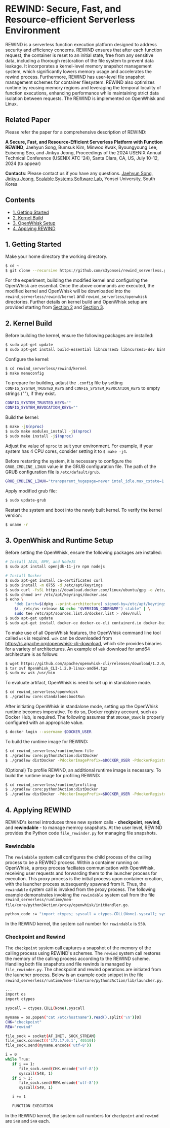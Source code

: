
# REWIND: Secure, Fast, and Resource-efficient Serverless Environment

REWIND is a serverless function execution platform designed to address security and efficiency concerns.
REWIND ensures that after each function request, the container is reset to an initial state, free from any sensitive data, including a thorough restoration of the file system to prevent data leakage.
It incorporates a kernel-level memory snapshot management system, which significantly lowers memory usage and accelerates the rewind process.
Furthermore, REWIND has user-level file snapshot management schemes for container filesystem.
REWIND also optimizes runtime by reusing memory regions and leveraging the temporal locality of function executions, enhancing performance while maintaining strict data isolation between requests.
The REWIND is implemented on OpenWhisk and Linux.

## Related Paper

Please refer the paper for a comprehensive description of REWIND:

**A Secure, Fast, and Resource-Efficient Serverless Platform with Function REWIND**, Jaehyun Song, Bumsuk Kim, Minwoo Kwak, Byoungyoung Lee, Euiseong Seo, and Jinkyu Jeong, Proceedings of the 2024 USENIX Annual Technical Conference (USENIX ATC '24), Santa Clara, CA, US, July 10-12, 2024 (to appear)

**Contacts**: Please contact us if you have any questions. [Jaehyun Song](mailto:jaehyun.song@csi.skku.edu), [Jinkyu Jeong](mailto:jinkyu@yonsei.ac.kr), [Scalable Systems Software Lab](https://cslab.yonsei.ac.kr), Yonsei University, South Korea


## Contents
- [1. Getting Started](#1-getting-started)
- [2. Kernel Build](#2-kernel-build)
- [3. OpenWhisk Setup](#3-openwhisk-and-runtime-setup)
- [4. Applying REWIND](#4-applying-rewind)

## 1. Getting Started

Make your home directory the working directory.
```bash
$ cd ~
$ git clone --recursive https://github.com/s3yonsei/rewind_serverless.git
```

For the experiment, building the modified kernel and configuring the OpenWhisk are essential.
Once the above commands are executed, the modified kernel and OpenWhisk will be downloaded into the `rewind_serverless/rewind/kernel` and `rewind_serverless/openwhisk` directories.
Further details on kernel build and OpenWhisk setup are provided starting from [Section 2](#2-kernel-build) and [Section 3](#3-openwhisk-and-runtime-setup).

## 2. Kernel Build

Before building the kernel, ensure the following packages are installed:
```bash
$ sudo apt-get update
$ sudo apt-get install build-essential libncurses5 libncurses5-dev bin86 kernel-package libssl-dev bison flex libelf-dev
```

Configure the kernel:
```bash
$ cd rewind_serverless/rewind/kernel
$ make menuconfig
```

To prepare for building, adjust the `.config` file by setting `CONFIG_SYSTEM_TRUSTED_KEYS` and `CONFIG_SYSTEM_REVOCATION_KEYS` to empty strings (""), if they exist.
```bash
CONFIG_SYSTEM_TRUSTED_KEYS=""
CONFIG_SYSTEM_REVOCATION_KEYS=""
```

Build the kernel:
```bash
$ make -j$(nproc)
$ sudo make modules_install -j$(nproc)
$ sudo make install -j$(nproc)
```
Adjust the value of `nproc` to suit your environment.
For example, if your system has 4 CPU cores, consider setting it to `$ make -j4`.

Before restarting the system, it is necessary to configure the `GRUB_CMDLINE_LINUX` value in the GRUB configuration file.
The path of the GRUB configuration file is `/etc/default/grub`.
```bash
GRUB_CMDLINE_LINUX="transparent_hugepage=never intel_idle.max_cstate=1 intel_pstate=disable numa_balancing=disable"
```

Apply modified grub file:
```bash
$ sudo update-grub
```

Restart the system and boot into the newly built kernel. To verify the kernel version:
```bash
$ uname -r
```

## 3. OpenWhisk and Runtime Setup

Before setting the OpenWhisk, ensure the following packages are installed:
```bash
# Install JAVA, NPM, and NodeJS
$ sudo apt install openjdk-11-jre npm nodejs

# Install Docker
$ sudo apt-get install ca-certificates curl
$ sudo install -m 0755 -d /etc/apt/keyrings
$ sudo curl -fsSL https://download.docker.com/linux/ubuntu/gpg -o /etc/apt/keyrings/docker.asc
$ sudo chmod a+r /etc/apt/keyrings/docker.asc
$ echo \
    "deb [arch=$(dpkg --print-architecture) signed-by=/etc/apt/keyrings/docker.asc] https://download.docker.com/linux/ubuntu \
    $(. /etc/os-release && echo "$VERSION_CODENAME") stable" | \
    sudo tee /etc/apt/sources.list.d/docker.list > /dev/null
$ sudo apt-get update
$ sudo apt-get install docker-ce docker-ce-cli containerd.io docker-buildx-plugin docker-compose-plugin
```

To make use of all OpenWhisk features, the OpenWhisk command line tool called `wsk` is required.
`wsk` can be downloaded from https://s.apache.org/openwhisk-cli-download, which site provides binaries for a variety of architectures.
An example of `wsk` download for amd64 architecture is as follows:
```bash
$ wget https://github.com/apache/openwhisk-cli/releases/download/1.2.0/OpenWhisk_CLI-1.2.0-linux-amd64.tgz
$ tar xvf OpenWhisk_CLI-1.2.0-linux-amd64.tgz
$ sudo mv wsk /usr/bin
```

To evaluate artifact, OpenWhisk is need to set up in standalone mode.
```bash
$ cd rewind_serverless/openwhisk
$ ./gradlew core:standalone:bootRun
```

After initiating OpenWhisk in standalone mode, setting up the OpenWhisk runtime becomes imperative.
To do so, Docker registry account, such as Docker Hub, is required.
The following assumes that `DOCKER_USER` is properly configured with an appropriate value.
```bash
$ docker login --username $DOCKER_USER
```

To build the runtime image for REWIND:
```bash
$ cd rewind_serverless/runtime/mem-file
$ ./gradlew core:python3Action:distDocker
$ ./gradlew distDocker -PdockerImagePrefix=$DOCKER_USER -PdockerRegistry=docker.io
```

(Optional) To profile REWIND, an additional runtime image is necessary.
To build the runtime image for profiling REWIND:
```bash
$ cd rewind_serverless/runtime/profiling
$ ./gradlew core:python3Action:distDocker
$ ./gradlew distDocker -PdockerImagePrefix=$DOCKER_USER -PdockerRegistry=docker.io
```

## 4. Applying REWIND

REWIND's kernel introduces three new system calls - **checkpoint**, **rewind**, and **rewindable** - to manage memroy snapshots.
At the user level, REWIND provides the Python code `file_rewinder.py` for managing file snapshots.

### Rewindable
The `rewindable` system call configures the child process of the calling process to be a REWIND process.
Within a container running on OpenWhisk, a proxy process faciliates communication with OpenWhisk, receiving user requests and forwarding them to the launcher process for execution.
This proxy process is the initial process upon container creation, with the launcher process subsequently spawned from it.
Thus, the `rewindable` system call is invoked from the proxy process.
The following example demonstrates invoking the `rewindable` system call from the file `rewind_serverless/runtime/mem-file/core/python3Action/proxy/openwhisk/initHandler.go`.

```bash
python_code := "import ctypes; syscall = ctypes.CDLL(None).syscall; syscall(550)"
```

In the REWIND kernel, the system call number for `rewindable` is `550`.

### Checkpoint and Rewind
The `checkpoint` system call captures a snapshot of the memory of the calling process using REWIND's schemes.
The `rewind` system call restores the memory of the calling process according to the REWIND scheme.
Handling both file snapshots and file rewinds is managed by `file_rewinder.py`.
The checkpoint and rewind operations are initiated from the launcher process.
Below is an example code snippet in the file `rewind_serverless/runtime/mem-file/core/python3Action/lib/launcher.py`.

```bash
...
import os
import ctypes

syscall = ctypes.CDLL(None).syscall

myname = os.popen("cat /etc/hostname").read().split('\n')[0]
CHK="checkpoint"
REW="rewind"

file_sock = socket(AF_INET, SOCK_STREAM)
file_sock.connect(('172.17.0.1', 40510))
file_sock.send(myname.encode('utf-8'))

i = 0
while True:
   if i == 1:
      file_sock.send(CHK.encode('utf-8'))
      syscall(548, 1)
   if i > 1:
      file_sock.send(REW.encode('utf-8'))
      syscall(549, 1)

   i += 1

   FUNCTION EXECUTION
```

In the REWIND kernel, the system call numbers for `checkpoint` and `rewind` are `548` and `549` each.




